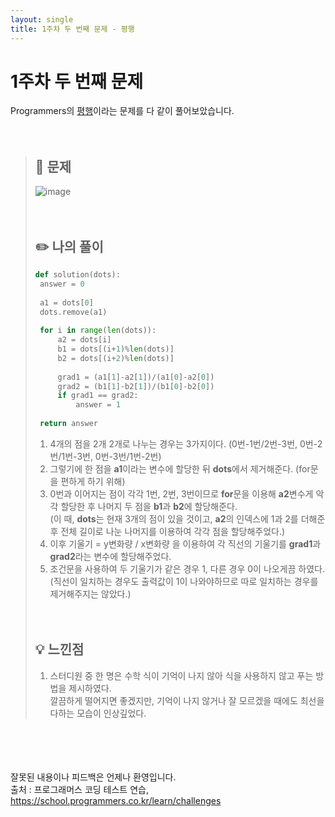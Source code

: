 ```yaml
---
layout: single
title: 1주차 두 번째 문제 - 평행
---
```






# 1주차 두 번째 문제 
Programmers의 [평행](https://school.programmers.co.kr/learn/courses/30/lessons/120875)이라는 문제를 다 같이 풀어보았습니다.
<br><br><br>
> ## 📖 문제
> ![image](https://user-images.githubusercontent.com/97678547/221108110-234318aa-44ec-4a2a-967c-72d5851f50c9.png)
> <br><br><br>
> ## ✏️ 나의 풀이
>
>  ```python
>  def solution(dots):
>   answer = 0
>    
>   a1 = dots[0]
>   dots.remove(a1)
>    
>   for i in range(len(dots)):
>       a2 = dots[i]
>       b1 = dots[(i+1)%len(dots)]
>       b2 = dots[(i+2)%len(dots)]
>        
>       grad1 = (a1[1]-a2[1])/(a1[0]-a2[0])
>       grad2 = (b1[1]-b2[1])/(b1[0]-b2[0])
>       if grad1 == grad2:
>           answer = 1
>            
>   return answer
>  ```
>  1. 4개의 점을 2개 2개로 나누는 경우는 3가지이다. (0번-1번/2번-3번, 0번-2번/1번-3번, 0번-3번/1번-2번)
>  2. 그렇기에 한 점을 **a1**이라는 변수에 할당한 뒤 **dots**에서 제거해준다. (for문을 편하게 하기 위해) 
>  3. 0번과 이어지는 점이 각각 1번, 2번, 3번이므로 **for**문을 이용해 **a2**변수게 악각 할당한 후 나머지 두 점을 **b1**과 **b2**에 할당해준다. <br>
>  (이 때, **dots**는 현재 3개의 점이 있을 것이고, **a2**의 인덱스에 1과 2를 더해준 후 전체 길이로 나눈 나머지를 이용하여 각각 점을 할당해주었다.)
>  4. 이후 기울기 = y변화량 / x변화량 을 이용하여 각 직선의 기울기를 **grad1**과 **grad2**라는 변수에 할당해주었다.
>  5. 조건문을 사용하여 두 기울기가 같은 경우 1, 다른 경우 0이 나오게끔 하였다. <br>
>  (직선이 일치하는 경우도 출력값이 1이 나와야하므로 따로 일치하는 경우를 제거해주지는 않았다.)
>  <br><br><br>
> ## 💡 느낀점
>  1. 스터디원 중 한 명은 수학 식이 기억이 나지 않아 식을 사용하지 않고 푸는 방법을 제시하였다. <br>
>  깔끔하게 떨어지면 좋겠지만, 기억이 나지 않거나 잘 모르겠을 때에도 최선을 다하는 모습이 인상깊었다.

<br><br><br><br>
잘못된 내용이나 피드백은 언제나 환영입니다. <br>
출처 : 프로그래머스 코딩 테스트 연습, https://school.programmers.co.kr/learn/challenges
